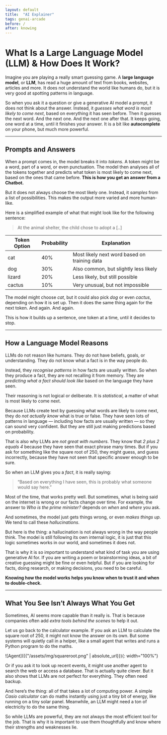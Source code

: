 ```yaml
---
layout: default
title:  "AI Explainer"
tags: genai-arcade
before: /
after: knowing
---
```

# What Is a Large Language Model (LLM) & How Does It Work?

Imagine you are playing a really smart guessing game. A **large language model**, or **LLM**, has read a huge amount of text from books, websites, articles and more. It does not understand the world like humans do, but it is very good at spotting patterns in language.

So when you ask it a question or give a generative AI model a prompt, it does not think about the answer. Instead, it *guesses what word is most likely to come next*, based on everything it has seen before. Then it guesses the next word. And the next one. And the next one after that. It keeps going, one word at a time, until it finishes your answer. It is a bit like **autocomplete** on your phone, but much more powerful.

---

## Prompts and Answers

When a prompt comes in, the model breaks it into *tokens*. A token might be a word, part of a word, or even punctuation. The model then analyses all of the tokens together and predicts what token is most likely to come next, based on the ones that came before. **This is how you get an answer from a Chatbot.**

But it does not always choose the most likely one. Instead, it *samples* from a list of possibilities. This makes the output more varied and more human-like.

Here is a simplified example of what that might look like for the following sentence:

> At the animal shelter, the child chose to adopt a [..] 

| Token Option | Probability | Explanation |
|--------------|-------------|-------------|
| cat          | 40%         | Most likely next word based on training data |
| dog          | 30%         | Also common, but slightly less likely |
| lizard          | 20%         | Less likely, but still possible |
| cactus       | 10%         | Very unusual, but not impossible |


The model might choose *cat*, but it could also pick *dog* or even *cactus*, depending on how it is set up. Then it does the same thing again for the next token. And again. And again.

This is how it builds up a sentence, one token at a time, until it decides to stop.

---

## How a Language Model Reasons

LLMs do not reason like humans. They do not have beliefs, goals, or understanding. They do not know what a fact is in the way people do.

Instead, they *recognise patterns* in how facts are usually written. So when they produce a fact, they are not recalling it from memory. They are *predicting what a fact should look like* based on the language they have seen.

Their reasoning is not logical or deliberate. It is *statistical*, a matter of what is most likely to come next.

Because LLMs create text by guessing what words are likely to come next, they do *not actually know* what is true or false. They have seen lots of patterns in language — including how facts are usually written — so they can sound very confident. But they are still just making predictions based on probability.

That is also why LLMs are *not great with numbers*. They know that *2 plus 2 equals 4* because they have seen that exact phrase many times. But if you ask for something like the square root of 250, they might guess, and guess incorrectly, because they have not seen that specific answer enough to be sure.

So when an LLM gives you a *fact*, it is really saying:

> “Based on everything I have seen, this is probably what someone would say here.”

Most of the time, that works pretty well. But sometimes, what is being said on the internet is wrong or our facts change over time. For example, the answer to *Who is the prime minister?* depends on *when* and *where* you ask.

And sometimes, the model just gets things wrong, or even *makes things up*. We tend to call these *hallucinations*.

But here is the thing: a hallucination is not always wrong in the way people think. The model is still following its own internal logic, it is just that this logic sometimes works in our world, and sometimes it does not.

That is why it is so important to understand what kind of task you are using generative AI for. If you are writing a poem or brainstorming ideas, a bit of creative guessing might be fine or even helpful. But if you are looking for facts, doing research, or making decisions, you need to be careful.

**Knowing how the model works helps you know when to trust it and when to double-check.**

---

## What You See Isn’t Always What You Get

Sometimes, AI seems more capable than it really is. That is because companies often add *extra tools behind the scenes* to help it out.

Let us go back to the calculator example. If you ask an LLM to calculate the square root of 250, it might not know the answer on its own. But some systems will quietly call in a helper, like a small agent that writes and runs a Python program to do the maths.

![Agent]({{"/assets/img/squareroot.png" | absolute_url}}){: width="100%"}

Or if you ask it to look up recent events, it might use another agent to search the web or access a database. That is actually quite clever. But it also shows that LLMs are not perfect for everything. They often need backup.

And here’s the thing: all of that takes a lot of computing power. A simple *Casio calculator* can do maths instantly using just a tiny bit of energy, like running on a tiny solar panel. Meanwhile, an LLM might need a ton of electricity to do the same thing.

So while LLMs are powerful, they are not always the most efficient tool for the job. That is why it is important to use them thoughtfully and know where their strengths and weaknesses lie. 
